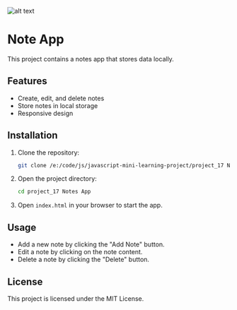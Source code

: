 ![alt text](image.png)
# Note App
This project contains a notes app that stores data locally.

## Features
- Create, edit, and delete notes
- Store notes in local storage
- Responsive design

## Installation
1. Clone the repository:
    ```bash
    git clone /e:/code/js/javascript-mini-learning-project/project_17 Notes App
    ```
2. Open the project directory:
    ```bash
    cd project_17 Notes App
    ```
3. Open `index.html` in your browser to start the app.

## Usage
- Add a new note by clicking the "Add Note" button.
- Edit a note by clicking on the note content.
- Delete a note by clicking the "Delete" button.

## License
This project is licensed under the MIT License.